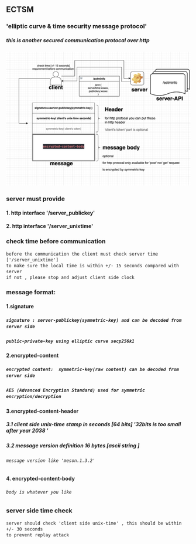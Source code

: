 ## ECTSM

### 'elliptic curve & time security message protocol'
##### this is another secured communication protocal over http

![alt tag](https://github.com/daqnext/ECTSM/blob/main/concept_v1.0.0.png)


### server must provide 
#### 1. http interface '/server_publickey'
#### 2. http interface '/server_unixtime'


### check time before communication
```
before the communication the client must check server time ['/server_unixtime'] 
to make sure the local time is within +/- 15 seconds compared with server
if not , please stop and adjust client side clock
```

### message format:

#### 1.signature 
##### ``` signature : server-publickey(symmetric-key) and can be decoded from server side  ```
##### ``` public-private-key using elliptic curve secp256k1 ```
#### 2.encrypted-content
##### ``` encrypted content:  symmetric-key(raw content) can be decoded from server side ```
##### ``` AES (Advanced Encryption Standard) used for symmetric encryption/decryption ```
#### 3.encrypted-content-header
##### 3.1 client side unix-time stamp in seconds [64 bits] '32bits is too small after year 2038 '
##### 3.2 message version definition 16 bytes [ascii string ]
###### ``` message version like 'meson.1.3.2'  ```
#### 4. encrypted-content-body 
###### ``` body is whatever you like ```


### server side time check
```
server should check 'client side unix-time' , this should be within +/- 30 seconds
to prevent replay attack
```





